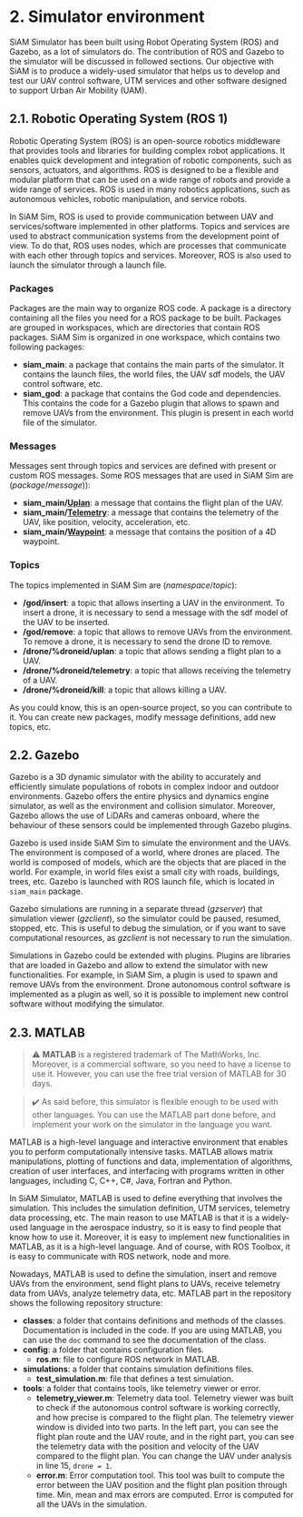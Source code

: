 # 2. Simulator environment <!-- {docsify-ignore} -->
SiAM Simulator has been built using Robot Operating System (ROS) and Gazebo, as a lot of simulators do. The contribution of ROS and Gazebo to the simulator will be discussed in followed sections. Our objective with SiAM is to produce a widely-used simulator that helps us to develop and test our UAV control software, UTM services and other software designed to support Urban Air Mobility (UAM). 

## 2.1. Robotic Operating System (ROS 1)
Robotic Operating System (ROS) is an open-source robotics middleware that provides tools and libraries for building complex robot applications. It enables quick development and integration of robotic components, such as sensors, actuators, and algorithms. ROS is designed to be a flexible and modular platform that can be used on a wide range of robots and provide a wide range of services. ROS is used in many robotics applications, such as autonomous vehicles, robotic manipulation, and service robots.

In SiAM Sim, ROS is used to provide communication between UAV and services/software implemented in other platforms. Topics and services are used to abstract communication systems from the development point of view. To do that, ROS uses nodes, which are processes that communicate with each other through topics and services. Moreover, ROS is also used to launch the simulator through a launch file. 

### Packages
Packages are the main way to organize ROS code. A package is a directory containing all the files you need for a ROS package to be built. Packages are grouped in workspaces, which are directories that contain ROS packages. SiAM Sim is organized in one workspace, which contains two following packages:
- **siam_main**: a package that contains the main parts of the simulator. It contains the launch files, the world files, the UAV sdf models, the UAV control software, etc.
- **siam_god**: a package that contains the God code and dependencies. This contains the code for a Gazebo plugin that allows to spawn and remove UAVs from the environment. This plugin is present in each world file of the simulator.

### Messages
Messages sent through topics and services are defined with present or custom ROS messages. Some ROS messages that are used in SiAM Sim are (_package_/_message_)):
- **siam_main/[Uplan](../src/gazebo-ros/src/siam_main/msg/Uplan.msg)**: a message that contains the flight plan of the UAV.
- **siam_main/[Telemetry](../src/gazebo-ros/src/siam_main/msg/Telemetry.msg)**: a message that contains the telemetry of the UAV, like position, velocity, acceleration, etc.
- **siam_main/[Waypoint](../src/gazebo-ros/src/siam_main/msg/Waypoint.msg)**: a message that contains the position of a 4D waypoint.

### Topics
The topics implemented in SiAM Sim are (_namespace_/_topic_):
- **/god/insert**: a topic that allows inserting a UAV in the environment. To insert a drone, it is necessary to send a message with the sdf model of the UAV to be inserted.
- **/god/remove**: a topic that allows to remove UAVs from the environment. To remove a drone, it is necessary to send the drone ID to remove.
- **/drone/%droneid/uplan**: a topic that allows sending a flight plan to a UAV. 
- **/drone/%droneid/telemetry**: a topic that allows receiving the telemetry of a UAV.
- **/drone/%droneid/kill**: a topic that allows killing a UAV.

As you could know, this is an open-source project, so you can contribute to it. You can create new packages, modify message definitions, add new topics, etc. 


## 2.2. Gazebo
Gazebo is a 3D dynamic simulator with the ability to accurately and efficiently simulate populations of robots in complex indoor and outdoor environments. Gazebo offers the entire physics and dynamics engine simulator, as well as the environment and collision simulator. Moreover, Gazebo allows the use of LiDARs and cameras onboard, where the behaviour of these sensors could be implemented through Gazebo plugins.

Gazebo is used inside SiAM Sim to simulate the environment and the UAVs. The environment is composed of a world, where drones are placed. The world is composed of models, which are the objects that are placed in the world. For example, in world files exist a small city with roads, buildings, trees, etc. Gazebo is launched with ROS launch file, which is located in `siam_main` package.

Gazebo simulations are running in a separate thread (_gzserver_) that simulation viewer (_gzclient_), so the simulator could be paused, resumed, stopped, etc. This is useful to debug the simulation, or if you want to save computational resources, as _gzclient_ is not necessary to run the simulation.

Simulations in Gazebo could be extended with plugins. Plugins are libraries that are loaded in Gazebo and allow to extend the simulator with new functionalities. For example, in SiAM Sim, a plugin is used to spawn and remove UAVs from the environment. Drone autonomous control software is implemented as a plugin as well, so it is possible to implement new control software without modifying the simulator.

## 2.3. MATLAB
> :warning: **MATLAB** is a registered trademark of The MathWorks, Inc. Moreover, is a commercial software, so you need to have a license to use it. However, you can use the free trial version of MATLAB for 30 days.

> :heavy_check_mark: As said before, this simulator is flexible enough to be used with other languages. You can use the MATLAB part done before, and implement your work on the simulator in the language you want.

MATLAB is a high-level language and interactive environment that enables you to perform computationally intensive tasks. MATLAB allows matrix manipulations, plotting of functions and data, implementation of algorithms, creation of user interfaces, and interfacing with programs written in other languages, including C, C++, C#, Java, Fortran and Python.

In SiAM Simulator, MATLAB is used to define everything that involves the simulation. This includes the simulation definition, UTM services, telemetry data processing, etc. The main reason to use MATLAB is that it is a widely-used language in the aerospace industry, so it is easy to find people that know how to use it. Moreover, it is easy to implement new functionalities in MATLAB, as it is a high-level language. And of course, with ROS Toolbox, it is easy to communicate with ROS network, node and more.

Nowadays, MATLAB is used to define the simulation, insert and remove UAVs from the environment, send flight plans to UAVs, receive telemetry data from UAVs, analyze telemetry data, etc. MATLAB part in the repository shows the following repository structure:
- **classes**: a folder that contains definitions and methods of the classes. Documentation is included in the code. If you are using MATLAB, you can use the `doc` command to see the documentation of the class.
- **config**: a folder that contains configuration files.
    - **ros.m**: file to configure ROS network in MATLAB.
- **simulations**: a folder that contains simulation definitions files.
    - **test_simulation.m**: file that defines a test simulation.
- **tools**: a folder that contains tools, like telemetry viewer or error.
    - **telemetry_viewer.m**: Telemetry data tool. Telemetry viewer was built to check if the autonomous control software is working correctly, and how precise is compared to the flight plan. The telemetry viewer window is divided into two parts. In the left part, you can see the flight plan route and the UAV route, and in the right part, you can see the telemetry data with the position and velocity of the UAV compared to the flight plan. You can change the UAV under analysis in line 15, `drone = 1`.
    - **error.m**: Error computation tool. This tool was built to compute the error between the UAV position and the flight plan position through time. Min, mean and max errors are computed. Error is computed for all the UAVs in the simulation.